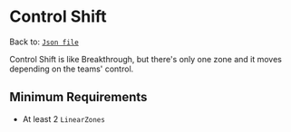 # Control Shift
Back to: [`Json file`](/docs/json.md)

Control Shift is like Breakthrough, but there's only one zone and it moves depending on the teams' control.

## Minimum Requirements
- At least 2 `LinearZones`